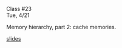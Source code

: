 <div class="lecture1">

<div class="column_date">
<p markdown="block">

Class #23 <br>
Tue, 4/21

</p>
</div>
<div class="column_materials">
<p markdown="block">

Memory hierarchy, part 2: cache memories.

[slides](https://docs.google.com/presentation/d/1UlAVniCKnyGFnZk7QTFUwiZsnIfJY8xHbhjg2vGb6i0/present?token=AC4w5VjBzwZ8NzWZUKJNk_Vwk55eWS2gOw%3A1523284491057&includes_info_params=1#slide=id.p)





</p>
</div>

<div class="column_assign">
<p markdown="block">



</p>
</div>

</div>
